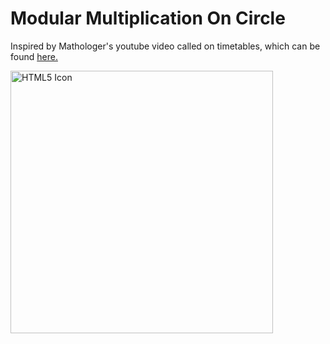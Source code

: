 # Modular Multiplication On Circle

Inspired by Mathologer's youtube video called on timetables, which can be found [here.](https://www.youtube.com/watch?v=qhbuKbxJsk8)


<img src="images/change.gif" alt="HTML5 Icon" width="420"  style="display:inline-block">
